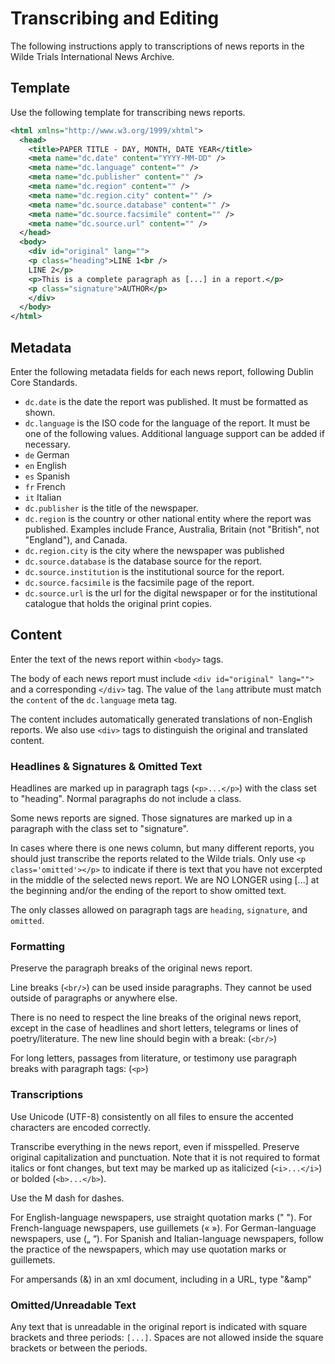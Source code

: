 # Transcribing and Editing

The following instructions apply to transcriptions of news reports in the Wilde Trials International News Archive.

## Template

Use the following template for transcribing news reports.

```xml
<html xmlns="http://www.w3.org/1999/xhtml">
  <head>
    <title>PAPER TITLE - DAY, MONTH, DATE YEAR</title>
    <meta name="dc.date" content="YYYY-MM-DD" />
    <meta name="dc.language" content="" />
    <meta name="dc.publisher" content="" />
    <meta name="dc.region" content="" />
    <meta name="dc.region.city" content="" />
    <meta name="dc.source.database" content="" />
    <meta name="dc.source.facsimile" content="" />
    <meta name="dc.source.url" content="" />
  </head>
  <body>
    <div id="original" lang="">
    <p class="heading">LINE 1<br />
    LINE 2</p>
    <p>This is a complete paragraph as [...] in a report.</p>
    <p class="signature">AUTHOR</p>
    </div>
  </body>
</html>
```

## Metadata

Enter the following metadata fields for each news report, following Dublin Core Standards.

* `dc.date` is the date the report was published. It must be formatted as shown.
* `dc.language` is the ISO code for the language of the report. It must be one of the following values. Additional language support can be added if necessary.
 * `de` German
 * `en` English
 * `es` Spanish
 * `fr` French
 * `it` Italian
* `dc.publisher` is the title of the newspaper.
* `dc.region` is the country or other national entity where the report was published. Examples include France, Australia, Britain (not "British", not "England"), and Canada.
* `dc.region.city` is the city where the newspaper was published
* `dc.source.database` is the database source for the report.
* `dc.source.institution` is the institutional source for the report.
* `dc.source.facsimile` is the facsimile page of the report.
* `dc.source.url` is the url for the digital newspaper or for the institutional catalogue that holds the original print copies.

## Content  

Enter the text of the news report within `<body>` tags.

The body of each news report must include `<div id="original" lang="">` and a corresponding `</div>` tag. The value of the `lang` attribute must match the `content` of the `dc.language` meta tag.

The content includes automatically generated translations of non-English reports. We also use `<div>` tags to distinguish the original and translated content.

### Headlines & Signatures & Omitted Text

Headlines are marked up in paragraph tags (`<p>...</p>`) with the class set to "heading". Normal paragraphs do not include a class.

Some news reports are signed. Those signatures are marked up in a paragraph with the class set to "signature".

In cases where there is one news column, but many different reports, you should just transcribe the reports related to the Wilde trials. Only use `<p class='omitted'></p>` to indicate if there is text that you have not excerpted in the middle of the selected news report. We are NO LONGER using [...] at the beginning and/or the ending of the report to show omitted text.

The only classes allowed on paragraph tags are `heading`, `signature`, and `omitted`.

### Formatting

Preserve the paragraph breaks of the original news report.

Line breaks (`<br/>`) can be used inside paragraphs. They cannot be used outside of paragraphs or anywhere else.

There is no need to respect the line breaks of the original news report, except in the case of headlines and short letters, telegrams or lines of poetry/literature. The new line should begin with a break: (`<br/>`)

For long letters, passages from literature, or testimony use paragraph breaks with paragraph tags: (`<p>`)


### Transcriptions

Use Unicode (UTF-8) consistently on all files to ensure the accented characters are encoded correctly.

Transcribe everything in the news report, even if misspelled.
Preserve original capitalization and punctuation. Note that it is not required to format italics or font changes, but text may be marked up as italicized (`<i>...</i>`) or bolded (`<b>...</b>`).

Use the M dash for dashes.

For English-language newspapers, use straight quotation marks (" "). For French-language newspapers, use guillemets (« »). For German-language newspapers, use („ “). For Spanish and Italian-language newspapers, follow the practice of the newspapers, which may use quotation marks or guillemets.

For ampersands (&) in an xml document, including in a URL, type "&amp"


### Omitted/Unreadable Text

Any text that is unreadable in the original report is indicated with square brackets and three periods: `[...]`. Spaces are not allowed inside the square brackets or between the periods.
